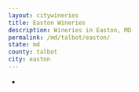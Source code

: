 ```yaml
---
layout: citywineries
title: Easton Wineries
description: Wineries in Easton, MD
permalink: /md/talbot/easton/
state: md
county: talbot
city: easton
---
```

-
